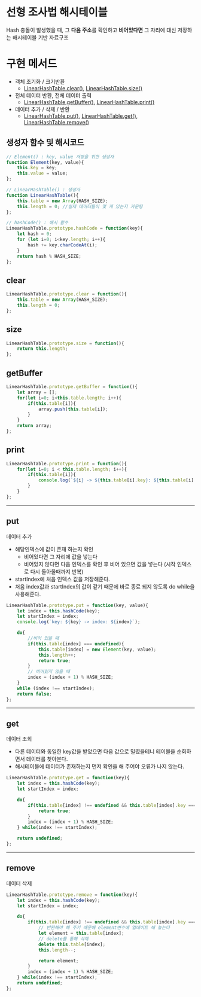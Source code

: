 # 선형 조사법 해시테이블
Hash 충돌이 발생했을 때, 그 **다음 주소**를 확인하고 **비어있다면** 그 자리에 대신 저장하는 해시테이블 기반 자료구조

# 구현 메서드
- 객체 초기화 / 크기반환
    - [LinearHashTable.clear()](#clear), [LinearHashTable.size()](#size)
- 전체 데이터 반환, 전체 데이터 출력
    - [LinearHashTable.getBuffer()](#getbuffer), [LinearHashTable.print()](#print)
- 데이터 추가 / 삭제 / 반환
    - [LinearHashTable.put()](#put), [LinearHashTable.get()](#get), [LinearHashTable.remove()](#remove)

## 생성자 함수 및 해시코드
```javascript
// Element() : key, value 저장을 위한 생성자 
function Element(key, value){
    this.key = key;
    this.value = value;
};

// LinearHashTable() : 생성자
function LinearHashTable(){
    this.table = new Array(HASH_SIZE);
    this.length = 0; //실제 데이터들이 몇 개 있는지 카운팅 
};

// hashCode() : 해시 함수
LinearHashTable.prototype.hashCode = function(key){
    let hash = 0;
    for (let i=0; i<key.length; i++){
        hash += key.charCodeAt(i);
    }
    return hash % HASH_SIZE;
};
```

## clear
```javascript
LinearHashTable.prototype.clear = function(){
    this.table = new Array(HASH_SIZE);
    this.length = 0;
};
```
## size
```javascript
LinearHashTable.prototype.size = function(){
    return this.length;
};
```
## getBuffer
```javascript
LinearHashTable.prototype.getBuffer = function(){
    let array = [];
    for(let i=0; i<this.table.length; i++){
        if(this.table[i]){
            array.push(this.table[i]);
        }
    }
    return array;
};
```

## print
```javascript
LinearHashTable.prototype.print = function(){
    for(let i=0; i < this.table.length; i++){
        if(this.table[i]){
            console.log(`${i} -> ${this.table[i].key}: ${this.table[i].value}`)
        }
    }
};
```
---
## put
데이터 추가
-  해당인덱스에 값이 존재 하는지 확인
    - 비어있다면 그 자리에 값을 넣는다
    - 비어있지 않다면 다음 인덱스를 확인 후 비어 있으면 값을 넣는다 (시작 인덱스로 다시 돌아올때까지 반복)
- startIndex에 처음 인덱스 값을 저장해준다.
- 처음 index값과 startIndex의 값이 같기 때문에 바로 종료 되지 않도록 do while을 사용해준다.

```javascript
LinearHashTable.prototype.put = function(key, value){
    let index = this.hashCode(key);
    let startIndex = index;
    console.log(`key: ${key} -> index: ${index}`);

    do{
        //비어 있을 때
        if(this.table[index] === undefined){
            this.table[index] = new Element(key, value);
            this.length++;
            return true;
        }
        // 비어있지 않을 때
        index = (index + 1) % HASH_SIZE;
    }   
    while (index !== startIndex);
    return false;
};
```
---
## get
데이터 조회
- 다른 데이터와 동일한 key값을 받았으면 다음 값으로 밀렸을테니 테이블을 순회하면서 데이터를 찾아본다.
- 해시테이블에 데이터가 존재하는지 먼저 확인을 해 주어야 오류가 나지 않는다.
```javascript
LinearHashTable.prototype.get = function(key){
    let index = this.hashCode(key);
    let startIndex = index;

    do{
        if(this.table[index] !== undefined && this.table[index].key === key){
            return true;
        }
        index = (index + 1) % HASH_SIZE;
    } while(index !== startIndex);

    return undefined;
};
```
---
## remove 
데이터 삭제
```javascript
LinearHashTable.prototype.remove = function(key){
    let index = this.hashCode(key);
    let startIndex = index;

    do{
        if(this.table[index] !== undefined && this.table[index].key === key){
            // 반환해야 해 주기 때문에 element변수에 업데이트 해 놓는다
            let element = this.table[index];
            // delete를 통해 삭제
            delete this.table[index];
            this.length--;

            return element;
        }
        index = (index + 1) % HASH_SIZE;
    } while(index !== startIndex);
    return undefined;
};
```